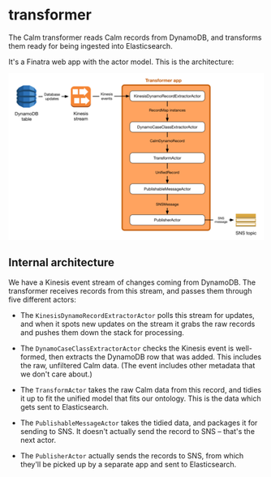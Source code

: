# transformer

The Calm transformer reads Calm records from DynamoDB, and transforms them
ready for being ingested into Elasticsearch.

It's a Finatra web app with the actor model.  This is the architecture:

![](architecture.png)

## Internal architecture

We have a Kinesis event stream of changes coming from DynamoDB.  The
transformer receives records from this stream, and passes them through
five different actors:

*   The `KinesisDynamoRecordExtractorActor` polls this stream for updates, and
    when it spots new updates on the stream it grabs the raw records and pushes
    them down the stack for processing.

*   The `DynamoCaseClassExtractorActor` checks the Kinesis event is well-formed,
    then extracts the DynamoDB row that was added.  This includes the raw,
    unfiltered Calm data.  (The event includes other metadata that we don't
    care about.)

*   The `TransformActor` takes the raw Calm data from this record, and tidies
    it up to fit the unified model that fits our ontology.  This is the data
    which gets sent to Elasticsearch.

*   The `PublishableMessageActor` takes the tidied data, and packages it for
    sending to SNS.  It doesn't actually send the record to SNS – that's the
    next actor.

*   The `PublisherActor` actually sends the records to SNS, from which they'll
    be picked up by a separate app and sent to Elasticsearch.
